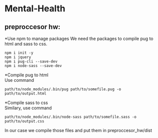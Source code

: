# Mental-Health
## preproccesor hw:
*Use npm to manage packages
We need the packages to compile pug to html and sass to css.
```
npm i init -y
npm i jquery
npm i pug-cli --save-dev
npm i node-sass --save-dev
```
*Compile pug to html  
Use command
```
path/to/node_modules/.bin/pug path/to/somefile.pug -o path/to/output.html
```
*Compile sass to css  
Similary, use command
```
path/to/node_modules/.bin/node-sass path/to/somefile.sass -o path/to/output.css
```
  
In our case we compile those files and put them in preproccesor_hw/dist


